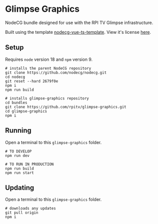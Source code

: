 # Glimpse Graphics

NodeCG bundle designed for use with the RPI TV Glimpse infrastructure.

Built using the template [nodecg-vue-ts-template](https://github.com/zoton2/nodecg-vue-ts-template). View it's license [here](./TEMPLATE_LICENSE).



## Setup

Requires `node` version 18 and `npm` version 9.

```shell
# installs the parent NodeCG repository
git clone https://github.com/nodecg/nodecg.git
cd nodecg
git reset --hard 2679f0e
npm i
npm run build

# installs glimpse-graphics repository
cd bundles
git clone https://github.com/rpitv/glimpse-graphics.git
cd glimpse-graphics
npm i
```



## Running

Open a terminal to this `glimpse-graphics` folder.

```shell
# TO DEVELOP
npm run dev

# TO RUN IN PRODUCTION
npm run build
npm run start
```



## Updating

Open a terminal to this `glimpse-graphics` folder.

```shell
# downloads any updates
git pull origin
npm i
```
